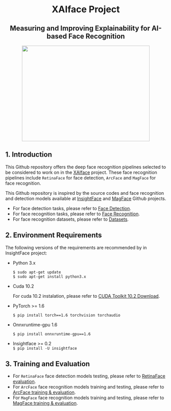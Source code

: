   <h1 align="center"> XAIface Project </h1>

<h2 align="center"> 
 Measuring and Improving Explainability for AI-based Face Recognition 
</h2>

<p align="center">
<img src="https://user-images.githubusercontent.com/95922984/145866931-26f50ad1-ce10-467e-85d5-8983de00300d.png" width="400" height="300">
</p>

## 1. Introduction
This Github repository offers the deep face recognition pipelines selected to be considered to work on in the [XAIface](https://www.linkedin.com/in/chistera-xaiface-6a3478219/?originalSubdomain=fr) project. These face recognition pipelines include `RetinaFace`  for face detection, `ArcFace`  and `MagFace` for face recognition.

This Github repository is inspired by the source codes and face recognition and detection models available at [InsightFace](https://github.com/deepinsight/insightface) and [MagFace](https://github.com/IrvingMeng/MagFace) Github projects.

- For face detection tasks, please refer to [Face Detection](https://github.com/Naima-Bou/XAIface_Face_Recognition_Pipelines/tree/main/Face_Detection).
- For face recognition tasks, please refer to [Face Recognition](https://github.com/Naima-Bou/XAIface_Face_Recognition_Pipelines/tree/main/Face_Recognition).
- For face recognition datasets, please refer to [Datasets](https://github.com/Naima-Bou/XAIface_Face_Recognition_Pipelines/tree/main/Datasets).


## 2. Environment Requirements

The following versions of the requirements are recommended by in InsightFace project:

- Python 3.x

     `$ sudo apt-get update` \
     `$ sudo apt-get install python3.x`
     
- Cuda 10.2 

  For cuda 10.2 instalation, please refer to [CUDA Toolkit 10.2 Download](https://developer.nvidia.com/cuda-10.2-download-archive). 
- PyTorch >= 1.6

     `$ pip install torch==1.6 torchvision torchaudio`

- Onnxruntime-gpu 1.6 
 
     `$ pip install onnxruntime-gpu==1.6`

- Insightface >= 0.2  
     `$ pip install -U insightface`
     

## 3. Training and Evaluation 
- For `RetinaFace` face detection models testing, please refer to [RetinaFace evaluation](https://github.com/Naima-Bou/XAIface_Face_Recognition_Pipelines/tree/main/Face_Detection/RetinaFace_Face_Detection/Face_Detection_Models). 
- For `ArcFace` face recognition models training and testing, please refer to [ArcFace training & evaluation](https://github.com/Naima-Bou/XAIface_Face_Recognition_Pipelines/tree/main/Face_Recognition/ArcFace_Face_Recognition/ArcFace_Pytorch). 
- For `MagFace` face recognition models training and testing, please refer to [MagFace training & evaluation](https://github.com/Naima-Bou/XAIface_Face_Recognition_Pipelines/blob/main/Face_Recognition/MagFace_Face-Recognition/README.md). 
